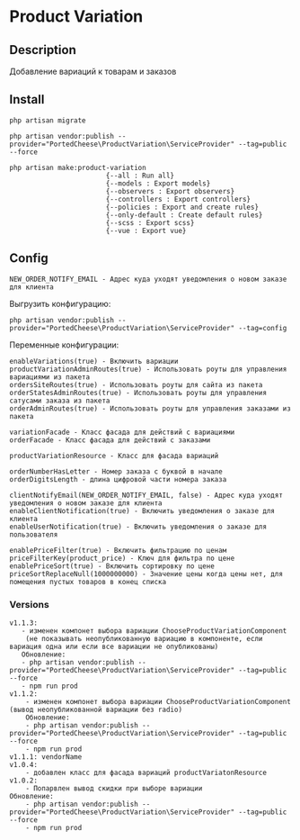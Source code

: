 # Product Variation

## Description

Добавление вариаций к товарам и заказов

## Install
    php artisan migrate
    
    php artisan vendor:publish --provider="PortedCheese\ProductVariation\ServiceProvider" --tag=public --force
    
    php artisan make:product-variation
                            {--all : Run all}
                            {--models : Export models}
                            {--observers : Export observers}
                            {--controllers : Export controllers}
                            {--policies : Export and create rules}
                            {--only-default : Create default rules}
                            {--scss : Export scss}
                            {--vue : Export vue}
                            
## Config
    
    NEW_ORDER_NOTIFY_EMAIL - Адрес куда уходят уведомления о новом заказе для клиента

Выгрузить конфигурацию:

    php artisan vendor:publish --provider="PortedCheese\ProductVariation\ServiceProvider" --tag=config
    
Переменные конфигурации:

    enableVariations(true) - Включить вариации
    productVariationAdminRoutes(true) - Использовать роуты для управления вариациями из пакета
    ordersSiteRoutes(true) - Использовать роуты для сайта из пакета
    orderStatesAdminRoutes(true) - Использовать роуты для управления сатусами заказа из пакета
    orderAdminRoutes(true) - Использовать роуты для управления заказами из пакета
    
    variationFacade - Класс фасада для действий с вариациями
    orderFacade - Класс фасада для действий с заказами
    
    productVariationResource - Класс для фасада вариаций
    
    orderNumberHasLetter - Номер заказа с буквой в начале
    orderDigitsLength - длина цифровой части номера заказа
    
    clientNotifyEmail(NEW_ORDER_NOTIFY_EMAIL, false) - Адрес куда уходят уведомления о новом заказе для клиента
    enableClientNotification(true) - Включить уведомления о заказе для клиента
    enableUserNotification(true) - Включить уведомления о заказе для пользователя
    
    enablePriceFilter(true) - Включить фильтрацию по ценам
    priceFilterKey(product_price) - Ключ для фильтра по цене
    enablePriceSort(true) - Включить сортировку по цене
    priceSortReplaceNull(1000000000) - Значение цены когда цены нет, для помещения пустых товаров в конец списка
    
    
### Versions
    v1.1.3:
       - изменен компонет выбора вариации ChooseProductVariationComponent 
        (не показывать неопубликованную вариацию в компоненте, если вариация одна или если все вариации не опубликованы)
       Обновление:
       - php artisan vendor:publish --provider="PortedCheese\ProductVariation\ServiceProvider" --tag=public --force
       - npm run prod
    v1.1.2: 
        - изменен компонет выбора вариации ChooseProductVariationComponent (вывод неопубликованной вариации без radio)
        Обновление:
        - php artisan vendor:publish --provider="PortedCheese\ProductVariation\ServiceProvider" --tag=public --force
        - npm run prod
    v1.1.1: vendorName
    v1.0.4:
        - добавлен класс для фасада вариаций productVariatonResource
    v1.0.2:
        - Попарвлен вывод скидки при выборе вариации
    Обновление:
        - php artisan vendor:publish --provider="PortedCheese\ProductVariation\ServiceProvider" --tag=public --force
        - npm run prod